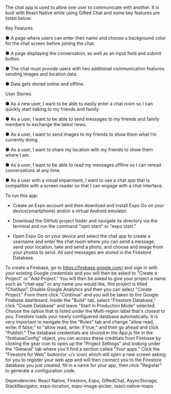 The chat app is used to allow one user to communicate with another. It is built with React Native while using Gifted Chat and some key features are listed below:

Key Features

● A page where users can enter their name and choose a background color for the chat screen
before joining the chat.

● A page displaying the conversation, as well as an input field and submit button.

● The chat must provide users with two additional communication features: sending images
and location data.

● Data gets stored online and offline.

User Stories

● As a new user, I want to be able to easily enter a chat room so I can quickly start talking to my
friends and family.

● As a user, I want to be able to send messages to my friends and family members to exchange
the latest news.

● As a user, I want to send images to my friends to show them what I’m currently doing.

● As a user, I want to share my location with my friends to show them where I am.

● As a user, I want to be able to read my messages offline so I can reread conversations at any
time.

● As a user with a visual impairment, I want to use a chat app that is compatible with a screen
reader so that I can engage with a chat interface.

To run this app:

- Create an Expo account and then download and install Expo Go on your device(smartphone) and/or a virtual Android emulator.

- Download the GitHub project folder and navigate its directory via the terminal and run the command "npm start" or "expo start."

- Open Expo Go on your device and select the chat app to create a username and enter the chat room where you can send a message, send your location, take and send a photo, and choose and image from your photos to send. All sent messages are stored in the Firestore Database.

To create a Firebase, go to https://firebase.google.com/ and sign in with your existing Google credentials and you will then be asked to "Create a Project" or "Add Project." You will then be asked to give your project a name such as "chat-app" or any name you would like, this project is titled "ChatApp". Disable Google Analytics and then you can select "Create Project." From there click "Continue" and you will be taken to the Google Firebase dashboard. Inside the "Build" tab, select "Firestore Database," click "Create Database" and leave "Start in Production Mode" selected. Choose the option that is listed under the Multi-region label that's closest to you. Firestore loads your newly configuered database automatically. It is very important to navigate the the "Rules" tab and change "allow read, write: if false;" to "allow read, write: if true;" and then go ahead and click "Publish." The database credentials are strored in the App.js file in the "firebaseConfig" object, you can access these creditials from Firebase by clicking the gear icon to open up the "Project Settings" and looking under the "General" tab where you'll find a section called "Your apps." Click the "Firestore for Web" button(or </> icon) which will open a new screen asking for you to register your web app and will then connect you to the Firestore database you just created, fill in a name for your app, then click "Register" to generate a configuration code.

Dependencies:
React Native,
Firestore,
Expo,
GiftedChat,
AsyncStorage,
StackNavigator,
expo-location,
expo-image-picker,
react-native-maps

